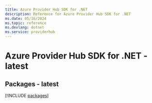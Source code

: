 ```yaml
---
title: Azure Provider Hub SDK for .NET
description: Reference for Azure Provider Hub SDK for .NET
ms.date: 05/16/2024
ms.topic: reference
ms.devlang: dotnet
ms.service: providerhub
---
```

# Azure Provider Hub SDK for .NET - latest
## Packages - latest
[!INCLUDE [packages](provider-hub-index.md)]